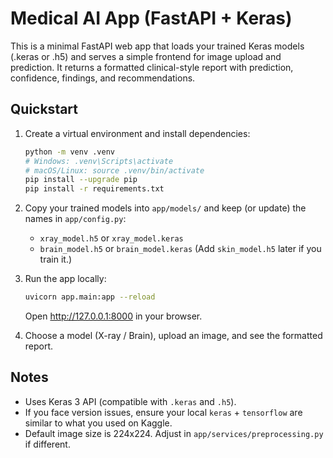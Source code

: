 # Medical AI App (FastAPI + Keras)

This is a minimal FastAPI web app that loads your trained Keras models (.keras or .h5) and serves
a simple frontend for image upload and prediction. It returns a formatted clinical-style report
with prediction, confidence, findings, and recommendations.

## Quickstart

1) Create a virtual environment and install dependencies:
   ```bash
   python -m venv .venv
   # Windows: .venv\Scripts\activate
   # macOS/Linux: source .venv/bin/activate
   pip install --upgrade pip
   pip install -r requirements.txt
   ```

2) Copy your trained models into `app/models/` and keep (or update) the names in `app/config.py`:
   - `xray_model.h5` or `xray_model.keras`
   - `brain_model.h5` or `brain_model.keras`
   (Add `skin_model.h5` later if you train it.)

3) Run the app locally:
   ```bash
   uvicorn app.main:app --reload
   ```
   Open http://127.0.0.1:8000 in your browser.

4) Choose a model (X-ray / Brain), upload an image, and see the formatted report.

## Notes
- Uses Keras 3 API (compatible with `.keras` and `.h5`).
- If you face version issues, ensure your local `keras` + `tensorflow` are similar to what you used on Kaggle.
- Default image size is 224x224. Adjust in `app/services/preprocessing.py` if different.
